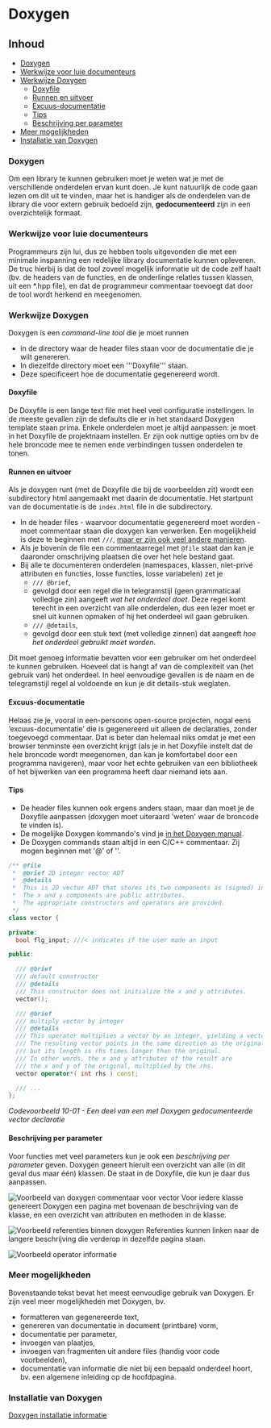 # Doxygen [](title-id) <!-- omit in toc -->

## Inhoud[](toc-id) <!-- omit in toc -->
- [Doxygen](#doxygen)
- [Werkwijze voor luie documenteurs](#werkwijze-voor-luie-documenteurs)
- [Werkwijze Doxygen](#werkwijze-doxygen)
  - [Doxyfile](#doxyfile)
  - [Runnen en uitvoer](#runnen-en-uitvoer)
  - [Excuus-documentatie](#excuus-documentatie)
  - [Tips](#tips)
  - [Beschrijving per parameter](#beschrijving-per-parameter)
- [Meer mogelijkheden](#meer-mogelijkheden)
- [Installatie van Doxygen](#installatie-van-doxygen)


### Doxygen

Om een library te kunnen gebruiken moet je weten wat je met de verschillende onderdelen ervan kunt doen. Je kunt natuurlijk de code gaan lezen om dit uit te vinden, maar het is handiger als de onderdelen van de library die voor extern gebruik bedoeld zijn,  **gedocumenteerd** zijn in een overzichtelijk formaat. 

### Werkwijze voor luie documenteurs
Programmeurs zijn lui, dus ze hebben tools uitgevonden die met een minimale inspanning een redelijke library documentatie kunnen opleveren. De truc hierbij is dat de tool zoveel mogelijk informatie uit de code zelf haalt (bv. de headers van de functies, en de onderlinge relaties tussen klassen, uit een *.hpp file), en dat de programmeur commentaar toevoegt dat door de tool wordt herkend en meegenomen.

### Werkwijze Doxygen
Doxygen is een *command-line tool* die je moet runnen 
- in de directory waar de header files staan voor de documentatie die je wilt genereren.
- In diezelfde directory moet een '''Doxyfile''' staan.
- Deze specificeert hoe de documentatie gegenereerd wordt. 

#### Doxyfile
De Doxyfile is een lange text file met heel veel configuratie instellingen. In de meeste gevallen zijn de defaults die er in het standaard Doxygen template staan prima.
Enkele onderdelen moet je altijd aanpassen: je moet in het Doxyfile de projektnaam instellen.
Er zijn ook nuttige opties om bv de hele broncode mee te nemen ende verbindingen tussen onderdelen te tonen.

#### Runnen en uitvoer
Als je doxygen runt (met de Doxyfile die bij de voorbeelden zit) wordt een subdirectory html aangemaakt met daarin de documentatie. Het startpunt van de documentatie is de `index.html` file in die subdirectory.

- In de header files - waarvoor documentatie gegenereerd moet worden - moet commentaar staan die doxygen kan verwerken. Een mogelijkheid is deze te beginnen met `///`, [maar er zijn ook veel andere manieren](https://www.doxygen.nl/manual/docblocks.html). 
- Als je bovenin de file een commentaarregel met `@file` staat dan kan je daaronder omschrijving plaatsen die over het hele bestand gaat. 
- Bij alle te documenteren onderdelen (namespaces, klassen, niet-privé attributen en functies, losse functies, losse variabelen) zet je
  - `/// @brief`, 
  - gevolgd door een regel die in telegramstijl (geen grammaticaal volledige zin) aangeeft *wat het onderdeel doet*. Deze regel komt terecht in een overzicht van alle onderdelen, dus een lezer moet er snel uit kunnen opmaken of hij het onderdeel wil gaan gebruiken.
  - `/// @details`, 
  - gevolgd door een stuk text (met volledige zinnen) dat aangeeft *hoe het onderdeel gebruikt moet worden*. 

Dit moet genoeg informatie bevatten voor een gebruiker om het onderdeel te kunnen gebruiken. Hoeveel dat is hangt af van de complexiteit van (het gebruik van) het onderdeel. In heel eenvoudige gevallen is de naam en de telegramstijl regel al voldoende en kun je dit details-stuk weglaten.

#### Excuus-documentatie
Helaas zie je, vooral in een-persoons open-source projecten, nogal eens ‘excuus-documentatie’ die is gegenereerd uit alleen de declaraties, zonder toegevoegd commentaar. Dat is beter dan helemaal niks omdat je met een browser tenminste een overzicht krijgt (als je in het Doxyfile instelt dat de hele broncode wordt meegenomen, dan kan je komfortabel door een programma navigeren), maar voor het echte gebruiken van een bibliotheek of het bijwerken van een programma heeft daar niemand iets aan.

#### Tips
- De header files kunnen ook ergens anders staan, maar dan moet je de Doxyfile aanpassen (doxygen moet uiteraard 'weten' waar de broncode te vinden is).
- De mogelijke Doxygen kommando's vind je [in het Doxygen manual](https://www.doxygen.nl/manual/commands.html).
- De Doxygen commands staan altijd in een C/C++ commentaar. Zij mogen beginnen met '@' of '\'.

```cpp
/** @file
 *  @brief 2D integer vector ADT
 *  @details
 *  This is 2D vector ADT that stores its two components as (signed) integers.
 *  The x and y components are public attributes.
 *  The appropriate constructors and operators are provided.
 */
class vector {

private:
  bool flg_input; ///< indicates if the user made an input

public:

  /// @brief
  /// default constructor
  /// @details
  /// This constructor does not initialize the x and y attributes.
  vector();

  /// @brief
  /// multiply vector by integer
  /// @details
  /// This operator multiplies a vector by an integer, yielding a vector.
  /// The resulting vector points in the same direction as the original,
  /// but its length is rhs times longer than the original.
  /// In other words, the x and y attributes of the result are
  /// the x and y of the original, multiplied by the rhs.
  vector operator*( int rhs ) const;

  /// ...
};
```
*Codevoorbeeld 10-01 - Een deel van een met Doxygen gedocumenteerde vector declaratie*

#### Beschrijving per parameter
Voor functies met veel parameters kun je ook een *beschrijving per parameter* geven.
Doxygen geneert hieruit een overzicht van alle (in dit geval dus maar één) klassen. De <project name> staat in de Doxyfile, die kun je daar dus aanpassen.

![Voorbeeld van doxygen commentaar voor vector](doxygen_voorbeeld.png)
Voor iedere klasse genereert Doxygen een pagina met bovenaan de beschrijving van de klasse, en een overzicht van attributen en methoden in de klasse.

![Voorbeeld referenties binnen doxygen](vector_doxygen.png)
Referenties kunnen linken naar de langere beschrijving die verderop in dezelfde pagina staan.

![Voorbeeld operator informatie](operator_doxygen.png)

### Meer mogelijkheden
Bovenstaande tekst bevat het meest eenvoudige gebruik van Doxygen. 
Er zijn veel meer mogelijkheden met Doxygen, bv.
- formatteren van gegenereerde text,
- genereren van documentatie in document (printbare) vorm,
- documentatie per parameter,
- invoegen van plaatjes,
- invoegen van fragmenten uit andere files (handig voor code voorbeelden),
- documentatie van informatie die niet bij een bepaald onderdeel hoort, bv. een algemene inleiding op de hoofdpagina.

### Installatie van Doxygen
[Doxygen installatie informatie](../../../inrichten-ontwikkelomgeving/doxygen.md)
